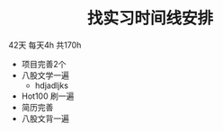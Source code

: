<h1 align="center">找实习时间线安排</h1>

42天 每天4h 共170h



- 项目完善2个
- 八股文学一遍
    - hdjadljks
- Hot100 刷一遍
- 简历完善
- 八股文背一遍